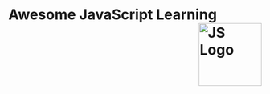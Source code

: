 # Awesome JavaScript Learning <img src="https://cdn.rawgit.com/voodootikigod/logo.js/master/js.svg" width="125" align="right" alt="JS Logo">